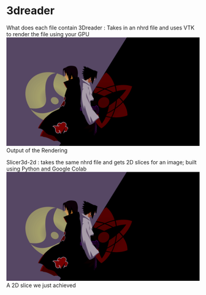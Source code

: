 # 3dreader
What does each file contain
3Dreader : Takes in an nhrd file and uses VTK to render the file using your GPU
![input](https://github.com/higgsboson1209/2DSaliency/blob/main/wallpaper.png?raw=True)
Output of the Rendering 

Slicer3d-2d : takes the same nhrd file and gets 2D slices for an image; built using Python and Google Colab
![input](https://github.com/higgsboson1209/2DSaliency/blob/main/wallpaper.png?raw=True)
A 2D slice we just achieved 

